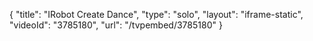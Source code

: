 {
    "title": "IRobot Create Dance",
    "type": "solo",
    "layout": "iframe-static",
    "videoId": "3785180",
    "url": "\/tvpembed\/3785180"
}